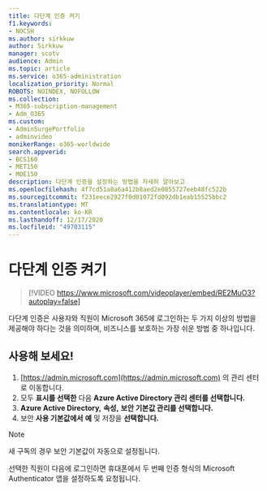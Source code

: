 ```yaml
---
title: 다단계 인증 켜기
f1.keywords:
- NOCSH
ms.author: sirkkuw
author: Sirkkuw
manager: scotv
audience: Admin
ms.topic: article
ms.service: o365-administration
localization_priority: Normal
ROBOTS: NOINDEX, NOFOLLOW
ms.collection:
- M365-subscription-management
- Adm_O365
ms.custom:
- AdminSurgePortfolio
- adminvideo
monikerRange: o365-worldwide
search.appverid:
- BCS160
- MET150
- MOE150
description: 다단계 인증을 설정하는 방법을 자세히 알아보고
ms.openlocfilehash: 4f7cd51a8a6a412b8aed2e0855727eeb48fc522b
ms.sourcegitcommit: f231eece2927f0d01072fd092db1eab15525bbc2
ms.translationtype: MT
ms.contentlocale: ko-KR
ms.lasthandoff: 12/17/2020
ms.locfileid: "49703115"
---
```

# <a name="turn-on-multi-factor-authentication"></a>다단계 인증 켜기

> [!VIDEO https://www.microsoft.com/videoplayer/embed/RE2MuO3?autoplay=false]

다단계 인증은 사용자와 직원이 Microsoft 365에 로그인하는 두 가지 이상의 방법을 제공해야 하다는 것을 의미하며, 비즈니스를 보호하는 가장 쉬운 방법 중 하나입니다.

## <a name="try-it"></a>사용해 보세요!

1. [https://admin.microsoft.com](https://admin.microsoft.com) 의 관리 센터로 이동합니다.
1. 모두 **표시를 선택한** 다음 **Azure Active Directory 관리 센터를 선택합니다.**
1. **Azure Active Directory,** **속성,** **보안 기본값 관리를 선택합니다.**
1. 보안 **사용 기본값에서** **예** 및 저장을 **선택합니다.**

> [!NOTE]
> 새 구독의 경우 보안 기본값이 자동으로 설정됩니다.

선택한 직원이 다음에 로그인하면 휴대폰에서 두 번째 인증 형식의 Microsoft Authenticator 앱을 설정하도록 요청됩니다.
